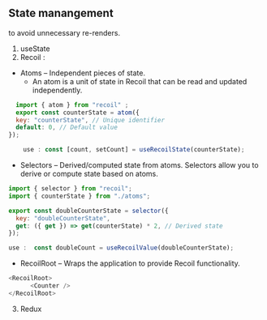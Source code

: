 ## State manangement 
to avoid unnecessary re-renders.

1. useState 
2. Recoil : 
- Atoms – Independent pieces of state.
  - An atom is a unit of state in Recoil that can be read and updated independently.
```javascript
  import { atom } from "recoil" ;
  export const counterState = atom({
  key: "counterState", // Unique identifier
  default: 0, // Default value
});

    use : const [count, setCount] = useRecoilState(counterState);
```
  
- Selectors – Derived/computed state from atoms.
Selectors allow you to derive or compute state based on atoms.
```javascript 
import { selector } from "recoil";
import { counterState } from "./atoms";

export const doubleCounterState = selector({
  key: "doubleCounterState",
  get: ({ get }) => get(counterState) * 2, // Derived state
});

use :  const doubleCount = useRecoilValue(doubleCounterState);
```

- RecoilRoot – Wraps the application to provide Recoil functionality.
```javascript
<RecoilRoot>
      <Counter />
</RecoilRoot>
```


3. Redux
